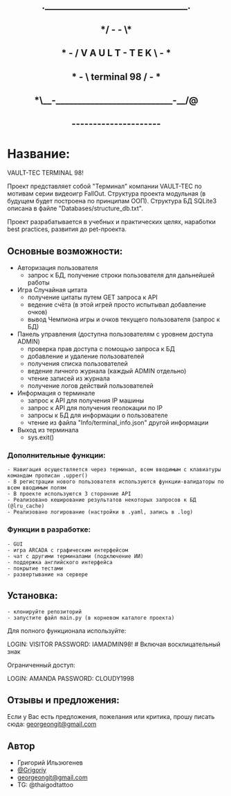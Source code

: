 <h2 align="center"> ._________________________________.</a> 
<h2 align="center">*/  -                           -  \*</a> 
<h2 align="center">*  -   /  V A U L T - T E K  \   -  *</a> 
<h2 align="center">*  -   \     terminal 98     /   -  *</a> 
<h2 align="center">*\__-___________________________-__/@</a> 
<h2 align="center">        ---------------------</a> 


# Название:

VAULT-TEC TERMINAL 98!

Проект представляет собой "Терминал" компании VAULT-TEC по мотивам серии видеоигр FallOut.
Структура проекта модульная (в будущем будет построена по принципам ООП).
Структура БД SQLite3 описана в файле "Databases/structure_db.txt".

Проект разрабатывается в учебных и практических целях, наработки best practices, развития до pet-проекта.


## Оcновные возможности:

 - Авторизация пользователя
     - запрос к БД, получение строки пользователя для дальнейшей работы
 - Игра Случайная цитата
     - получение цитаты путем GET запроса к API
     - ведение счёта (в этой игрей просто испытывал добавление очков)
     - вывод Чемпиона игры и очков текущего пользователя (запрос к БД)
 - Панель управления (доступна пользователям с уровнем доступа ADMIN)
     - проверка прав доступа с помощью запроса к БД
     - добавление и удаление пользователей
     - получения списка пользователей
     - ведение личного журнала (каждый ADMIN отдельно)
     - чтение записей из журнала
     - получение логов действий пользователей
 - Информация о терминале
     - запрос к API для получения IP машины
     - запрос к API для получения геолокации по IP
     - запросы к БД для информации о пользователе
     - чтение из файла "Info/terminal_info.json" другой информации
 - Выход из терминала
     - sys.exit()


### Дополнительные функции:

    - Навигация осуществляется через терминал, всем вводимым с клавиатуры командам прописан .upper()
    - В регистрации нового пользователя используются функции-валидаторы по всем вводимым полям
    - В проекте используются 3 сторонние API
    - Реализовано кеширование результатов некоторых запросов к БД (@lru_cache)
    - Реализовано логирование (настройки в .yaml, запись в .log)


### Функции в разработке:

    - GUI
    - игра ARCADA с графическим интерфейсом
    - чат с другими терминалами (подключение ИИ)
    - поддержка английского интерфейса
    - покрытие тестами
    - развертывание на сервере


## Установка:

    - клонируйте репозиторий
    - запустите файл main.py (в корневом каталоге проекта)

    
Для полного функционала используйте:

LOGIN: VISITOR
PASSWORD: IAMADMIN98!   # Включая восклицательный знак

Ограниченный доступ:

LOGIN: AMANDA
PASSWORD: CLOUDY1998
    
## Отзывы и предложения:

Если у Вас есть предложения, пожелания или критика, прошу писать сюда: georgeongit@gmail.com



## Автор
- Григорий Ильзюгенев
- [@Grigoriy](https://www.github.com/forgitaccaunt)
- georgeongit@gmail.com
- TG: @thaigodtattoo

